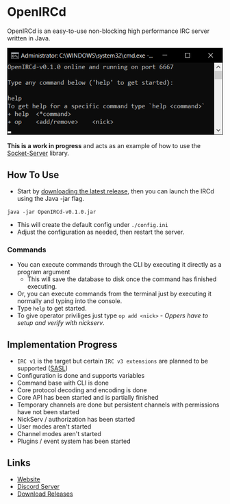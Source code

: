 # OpenIRCd
OpenIRCd is an easy-to-use non-blocking high performance IRC server written in Java.

![A screenshot of OpenIRCd](.github/screenshot.png "Screenshot")

**This is a work in progress** and acts as an example of how to use the [Socket-Server](https://github.com/Konloch/Socket-Server/) library.

## How To Use
+ Start by [downloading the latest release](https://github.com/Konloch/OpenIRCd/releases), then you can launch the IRCd using the Java -jar flag.
```
java -jar OpenIRCd-v0.1.0.jar
```
+ This will create the default config under `./config.ini`
+ Adjust the configuration as needed, then restart the server.

### Commands
+ You can execute commands through the CLI by executing it directly as a program argument
    + This will save the database to disk once the command has finished executing.
+ Or, you can execute commands from the terminal just by executing it normally and typing into the console.
+ Type `help` to get started.
+ To give operator priviliges just type `op add <nick>` - *Oppers have to setup and verify with nickserv*.

## Implementation Progress
+ `IRC v1` is the target but certain `IRC v3 extensions` are planned to be supported ([SASL](https://ircv3.net/specs/extensions/sasl-3.1))
+ Configuration is done and supports variables
+ Command base with CLI is done
+ Core protocol decoding and encoding is done
+ Core API has been started and is partially finished
+ Temporary channels are done but persistent channels with permissions have not been started
+ NickServ / authorization has been started
+ User modes aren't started
+ Channel modes aren't started
+ Plugins / event system has been started

## Links
* [Website](https://konloch.com/OpenIRCd/)
* [Discord Server](https://discord.gg/aexsYpfMEf)
* [Download Releases](https://github.com/Konloch/OpenIRCd/releases)
